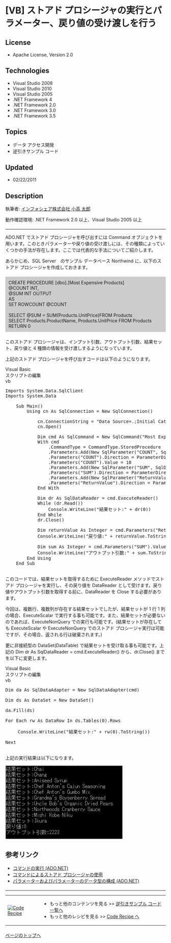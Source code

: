 # [VB] ストアド プロシージャの実行とパラメーター、戻り値の受け渡しを行う
## License
- Apache License, Version 2.0
## Technologies
- Visual Studio 2008
- Visual Studio 2010
- Visual Studio 2005
- .NET Framework 4
- .NET Framework 2.0
- .NET Framework 3.0
- .NET Framework 3.5
## Topics
- データ アクセス開発
- 逆引きサンプル コード
## Updated
- 02/22/2011
## Description

<p>執筆者: <a href="http://msdn.microsoft.com/ja-jp/gg585574#kodaka" target="_blank">
インフォシェア株式会社 小高 太郎</a></p>
<p>動作確認環境:&nbsp;.NET Framework 2.0 以上、Visual Studio 2005 以上</p>
<hr style="clear:both; margin-bottom:8px; margin-top:20px">
<p>ADO.NET でストアド プロシージャを呼び出すには Command オブジェクトを用います。このときパラメーターや戻り値の受け渡しには、その種類によっていくつかの手法が存在します。ここでは代表的な手法についてご紹介します。</p>
<p>あらかじめ、SQL Server　のサンプル データベース Northwind に、以下のストアド プロシージャを作成しておきます。</p>
<div style="margin:20px 0px; padding:10px; background-color:#cccccc">CREATE PROCEDURE [dbo].[Most Expensive Products]<br>
@COUNT INT,<br>
@SUM INT OUTPUT<br>
AS<br>
SET ROWCOUNT @COUNT<br>
&nbsp;<br>
SELECT @SUM = SUM(Products.UnitPrice)FROM Products<br>
SELECT Products.ProductName, Products.UnitPrice FROM Products<br>
RETURN 0</div>
<p>このストアド プロシージャは、インプット引数、アウトプット引数、結果セット、戻り値と 4 種類の情報を受け渡しするようになっています。</p>
<p>上記のストアド プロシージャを呼び出すコードは以下のようになります。</p>
<div>
<div class="scriptcode">
<div class="pluginEditHolder" pluginCommand="mceScriptCode">
<div class="title"><span>Visual Basic</span></div>
<div class="pluginEditHolderLink">スクリプトの編集</div>
<span class="hidden">vb</span>

<div class="preview">
<pre class="vb"><span class="visualBasic__keyword">Imports</span>&nbsp;System.Data.SqlClient&nbsp;
<span class="visualBasic__keyword">Imports</span>&nbsp;System.Data&nbsp;
&nbsp;
&nbsp;&nbsp;&nbsp;&nbsp;<span class="visualBasic__keyword">Sub</span>&nbsp;Main()&nbsp;
&nbsp;&nbsp;&nbsp;&nbsp;&nbsp;&nbsp;&nbsp;&nbsp;<span class="visualBasic__keyword">Using</span>&nbsp;cn&nbsp;<span class="visualBasic__keyword">As</span>&nbsp;SqlConnection&nbsp;=&nbsp;<span class="visualBasic__keyword">New</span>&nbsp;SqlConnection()&nbsp;
&nbsp;
&nbsp;&nbsp;&nbsp;&nbsp;&nbsp;&nbsp;&nbsp;&nbsp;&nbsp;&nbsp;&nbsp;&nbsp;cn.ConnectionString&nbsp;=&nbsp;<span class="visualBasic__string">&quot;Data&nbsp;Source=.;Initial&nbsp;Catalog=Northwind;Integrated&nbsp;Security=True&quot;</span>&nbsp;
&nbsp;&nbsp;&nbsp;&nbsp;&nbsp;&nbsp;&nbsp;&nbsp;&nbsp;&nbsp;&nbsp;&nbsp;cn.Open()&nbsp;
&nbsp;
&nbsp;&nbsp;&nbsp;&nbsp;&nbsp;&nbsp;&nbsp;&nbsp;&nbsp;&nbsp;&nbsp;&nbsp;<span class="visualBasic__keyword">Dim</span>&nbsp;cmd&nbsp;<span class="visualBasic__keyword">As</span>&nbsp;SqlCommand&nbsp;=&nbsp;<span class="visualBasic__keyword">New</span>&nbsp;SqlCommand(<span class="visualBasic__string">&quot;Most&nbsp;Expensive&nbsp;Products&quot;</span>,&nbsp;cn)&nbsp;
&nbsp;&nbsp;&nbsp;&nbsp;&nbsp;&nbsp;&nbsp;&nbsp;&nbsp;&nbsp;&nbsp;&nbsp;<span class="visualBasic__keyword">With</span>&nbsp;cmd&nbsp;
&nbsp;&nbsp;&nbsp;&nbsp;&nbsp;&nbsp;&nbsp;&nbsp;&nbsp;&nbsp;&nbsp;&nbsp;&nbsp;&nbsp;&nbsp;&nbsp;.CommandType&nbsp;=&nbsp;CommandType.StoredProcedure&nbsp;
&nbsp;&nbsp;&nbsp;&nbsp;&nbsp;&nbsp;&nbsp;&nbsp;&nbsp;&nbsp;&nbsp;&nbsp;&nbsp;&nbsp;&nbsp;&nbsp;.Parameters.Add(<span class="visualBasic__keyword">New</span>&nbsp;SqlParameter(<span class="visualBasic__string">&quot;COUNT&quot;</span>,&nbsp;SqlDbType.Int))&nbsp;
&nbsp;&nbsp;&nbsp;&nbsp;&nbsp;&nbsp;&nbsp;&nbsp;&nbsp;&nbsp;&nbsp;&nbsp;&nbsp;&nbsp;&nbsp;&nbsp;.Parameters(<span class="visualBasic__string">&quot;COUNT&quot;</span>).Direction&nbsp;=&nbsp;ParameterDirection.Input&nbsp;
&nbsp;&nbsp;&nbsp;&nbsp;&nbsp;&nbsp;&nbsp;&nbsp;&nbsp;&nbsp;&nbsp;&nbsp;&nbsp;&nbsp;&nbsp;&nbsp;.Parameters(<span class="visualBasic__string">&quot;COUNT&quot;</span>).Value&nbsp;=&nbsp;<span class="visualBasic__number">10</span>&nbsp;
&nbsp;&nbsp;&nbsp;&nbsp;&nbsp;&nbsp;&nbsp;&nbsp;&nbsp;&nbsp;&nbsp;&nbsp;&nbsp;&nbsp;&nbsp;&nbsp;.Parameters.Add(<span class="visualBasic__keyword">New</span>&nbsp;SqlParameter(<span class="visualBasic__string">&quot;SUM&quot;</span>,&nbsp;SqlDbType.Int))&nbsp;
&nbsp;&nbsp;&nbsp;&nbsp;&nbsp;&nbsp;&nbsp;&nbsp;&nbsp;&nbsp;&nbsp;&nbsp;&nbsp;&nbsp;&nbsp;&nbsp;.Parameters(<span class="visualBasic__string">&quot;SUM&quot;</span>).Direction&nbsp;=&nbsp;ParameterDirection.Output&nbsp;
&nbsp;&nbsp;&nbsp;&nbsp;&nbsp;&nbsp;&nbsp;&nbsp;&nbsp;&nbsp;&nbsp;&nbsp;&nbsp;&nbsp;&nbsp;&nbsp;.Parameters.Add(<span class="visualBasic__keyword">New</span>&nbsp;SqlParameter(<span class="visualBasic__string">&quot;ReturnValue&quot;</span>,&nbsp;SqlDbType.Int))&nbsp;
&nbsp;&nbsp;&nbsp;&nbsp;&nbsp;&nbsp;&nbsp;&nbsp;&nbsp;&nbsp;&nbsp;&nbsp;&nbsp;&nbsp;&nbsp;&nbsp;.Parameters(<span class="visualBasic__string">&quot;ReturnValue&quot;</span>).Direction&nbsp;=&nbsp;ParameterDirection.ReturnValue&nbsp;
&nbsp;&nbsp;&nbsp;&nbsp;&nbsp;&nbsp;&nbsp;&nbsp;&nbsp;&nbsp;&nbsp;&nbsp;<span class="visualBasic__keyword">End</span>&nbsp;<span class="visualBasic__keyword">With</span>&nbsp;
&nbsp;
&nbsp;&nbsp;&nbsp;&nbsp;&nbsp;&nbsp;&nbsp;&nbsp;&nbsp;&nbsp;&nbsp;&nbsp;<span class="visualBasic__keyword">Dim</span>&nbsp;dr&nbsp;<span class="visualBasic__keyword">As</span>&nbsp;SqlDataReader&nbsp;=&nbsp;cmd.ExecuteReader()&nbsp;
&nbsp;&nbsp;&nbsp;&nbsp;&nbsp;&nbsp;&nbsp;&nbsp;&nbsp;&nbsp;&nbsp;&nbsp;<span class="visualBasic__keyword">While</span>&nbsp;(dr.Read())&nbsp;
&nbsp;&nbsp;&nbsp;&nbsp;&nbsp;&nbsp;&nbsp;&nbsp;&nbsp;&nbsp;&nbsp;&nbsp;&nbsp;&nbsp;&nbsp;&nbsp;Console.WriteLine(<span class="visualBasic__string">&quot;結果セット:&quot;</span>&nbsp;&#43;&nbsp;dr(<span class="visualBasic__number">0</span>))&nbsp;
&nbsp;&nbsp;&nbsp;&nbsp;&nbsp;&nbsp;&nbsp;&nbsp;&nbsp;&nbsp;&nbsp;&nbsp;<span class="visualBasic__keyword">End</span>&nbsp;<span class="visualBasic__keyword">While</span>&nbsp;
&nbsp;&nbsp;&nbsp;&nbsp;&nbsp;&nbsp;&nbsp;&nbsp;&nbsp;&nbsp;&nbsp;&nbsp;dr.Close()&nbsp;
&nbsp;
&nbsp;&nbsp;&nbsp;&nbsp;&nbsp;&nbsp;&nbsp;&nbsp;&nbsp;&nbsp;&nbsp;&nbsp;<span class="visualBasic__keyword">Dim</span>&nbsp;returnValue&nbsp;<span class="visualBasic__keyword">As</span>&nbsp;<span class="visualBasic__keyword">Integer</span>&nbsp;=&nbsp;cmd.Parameters(<span class="visualBasic__string">&quot;ReturnValue&quot;</span>).Value&nbsp;
&nbsp;&nbsp;&nbsp;&nbsp;&nbsp;&nbsp;&nbsp;&nbsp;&nbsp;&nbsp;&nbsp;&nbsp;Console.WriteLine(<span class="visualBasic__string">&quot;戻り値:&quot;</span>&nbsp;&#43;&nbsp;returnValue.ToString())&nbsp;
&nbsp;
&nbsp;&nbsp;&nbsp;&nbsp;&nbsp;&nbsp;&nbsp;&nbsp;&nbsp;&nbsp;&nbsp;&nbsp;<span class="visualBasic__keyword">Dim</span>&nbsp;sum&nbsp;<span class="visualBasic__keyword">As</span>&nbsp;<span class="visualBasic__keyword">Integer</span>&nbsp;=&nbsp;cmd.Parameters(<span class="visualBasic__string">&quot;SUM&quot;</span>).Value&nbsp;
&nbsp;&nbsp;&nbsp;&nbsp;&nbsp;&nbsp;&nbsp;&nbsp;&nbsp;&nbsp;&nbsp;&nbsp;Console.WriteLine(<span class="visualBasic__string">&quot;アウトプット引数:&quot;</span>&nbsp;&#43;&nbsp;sum.ToString())&nbsp;
&nbsp;&nbsp;&nbsp;&nbsp;&nbsp;&nbsp;&nbsp;&nbsp;<span class="visualBasic__keyword">End</span>&nbsp;<span class="visualBasic__keyword">Using</span>&nbsp;
&nbsp;&nbsp;&nbsp;&nbsp;<span class="visualBasic__keyword">End</span>&nbsp;<span class="visualBasic__keyword">Sub</span>&nbsp;
&nbsp;
</pre>
</div>
</div>
</div>
</div>
<p>このコードでは、結果セットを取得するために ExecuteReader メソッドでストアド プロシージャを実行し、その戻り値を DataReader として受けます。戻り値やアウトプット引数を取得する前に、DataReader を Close する必要があります。</p>
<p>今回は、複数行、複数列が存在する結果セットでしたが、結果セットが 1 行 1 列の場合、ExecuteScalar で実行する事も可能です。また、結果セットが必要ないのであれば、ExecuteNonQuery での実行も可能です。(結果セットが存在しても ExecuteScalar や ExecuteNonQuery でのストアド プロシージャ実行は可能ですが、その場合、返される行は破棄されます。)</p>
<p>更に非接続型の DataSet(DataTable) で結果セットを受け取る事も可能です。上記の Dim dr As SqlDataReader = cmd.ExecuteReader() から、dr.Close() までを以下に変更します。</p>
<div>
<div class="scriptcode">
<div class="pluginEditHolder" pluginCommand="mceScriptCode">
<div class="title"><span>Visual Basic</span></div>
<div class="pluginEditHolderLink">スクリプトの編集</div>
<span class="hidden">vb</span>

<div class="preview">
<pre class="vb"><span class="visualBasic__keyword">Dim</span>&nbsp;da&nbsp;<span class="visualBasic__keyword">As</span>&nbsp;SqlDataAdapter&nbsp;=&nbsp;<span class="visualBasic__keyword">New</span>&nbsp;SqlDataAdapter(cmd)&nbsp;
&nbsp;
<span class="visualBasic__keyword">Dim</span>&nbsp;ds&nbsp;<span class="visualBasic__keyword">As</span>&nbsp;DataSet&nbsp;=&nbsp;<span class="visualBasic__keyword">New</span>&nbsp;DataSet()&nbsp;
&nbsp;
da.Fill(ds)&nbsp;
&nbsp;
<span class="visualBasic__keyword">For</span>&nbsp;<span class="visualBasic__keyword">Each</span>&nbsp;rw&nbsp;<span class="visualBasic__keyword">As</span>&nbsp;DataRow&nbsp;<span class="visualBasic__keyword">In</span>&nbsp;ds.Tables(<span class="visualBasic__number">0</span>).Rows&nbsp;
&nbsp;
&nbsp;&nbsp;&nbsp;　Console.WriteLine(<span class="visualBasic__string">&quot;結果セット:&quot;</span>&nbsp;&#43;&nbsp;rw(<span class="visualBasic__number">0</span>).ToString())&nbsp;
&nbsp;
<span class="visualBasic__keyword">Next</span>&nbsp;
&nbsp;
</pre>
</div>
</div>
</div>
</div>
<p>上記の実行結果は以下になります。</p>
<p><img src="18564-image001.gif" alt="図 1" width="368" height="230"></p>
<h2 style="margin-top:30px">参考リンク</h2>
<ul>
<li><a href="http://msdn.microsoft.com/ja-jp/library/tyy0sz6b.aspx" target="_blank">コマンドの実行 (ADO.NET)</a>
</li><li><a href="http://msdn.microsoft.com/ja-jp/library/yy6y35y8%28v=vs.80%29.aspx" target="_blank">コマンドによるストアド プロシージャの使用</a>
</li><li><a href="http://msdn.microsoft.com/ja-jp/library/yy6y35y8.aspx" target="_blank">パラメーターおよびパラメーターのデータ型の構成 (ADO.NET)</a>
</li></ul>
<hr style="clear:both; margin-bottom:8px; margin-top:20px">
<table>
<tbody>
<tr>
<td><a href="http://msdn.microsoft.com/ja-jp/samplecode.recipe"><img src="-ff950935.coderecipe_180x70%28ja-jp,msdn.10%29.jpg" border="0" alt="Code Recipe" width="180" height="70" style="margin-top:3px"></a></td>
<td>
<ul>
<li>もっと他のコンテンツを見る &gt;&gt; <a href="http://msdn.microsoft.com/ja-jp/ff363212" target="_blank">
逆引きサンプル コード一覧へ</a> </li><li>もっと他のレシピを見る &gt;&gt; <a href="http://msdn.microsoft.com/ja-jp/samplecode.recipe">
Code Recipe へ</a> </li></ul>
</td>
</tr>
</tbody>
</table>
<p style="margin-top:20px"><a href="#top"><img src="-top.gif" border="0" alt="">ページのトップへ</a></p>
